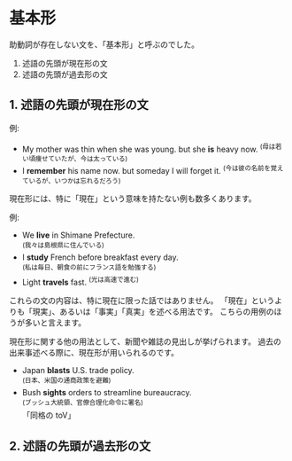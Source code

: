 # 基本形
助動詞が存在しない文を、「基本形」と呼ぶのでした。

1. 述語の先頭が現在形の文
2. 述語の先頭が過去形の文

## 1. 述語の先頭が現在形の文
例:
- My mother was thin when she was young. but she __is__ heavy now.
  <sup>(母は若い頃痩せていたが、今は太っている)</sup>
- I __remember__ his name now. but someday I will forget it.
  <sup>(今は彼の名前を覚えているが、いつかは忘れるだろう)</sup>

現在形には、特に「現在」という意味を持たない例も数多くあります。

例:
- We __live__ in Shimane Prefecture.  
  <sup>(我々は島根県に住んでいる)</sup>
- I __study__ French before breakfast every day.  
  <sup>(私は毎日、朝食の前にフランス語を勉強する)</sup>
- Light __travels__ fast.
  <sup>(光は高速で進む)</sup>

これらの文の内容は、特に現在に限った話ではありません。
「現在」というよりも「現実」、あるいは「事実」「真実」を述べる用法です。
こちらの用例のほうが多いと言えます。

現在形に関する他の用法として、新聞や雑誌の見出しが挙げられます。
過去の出来事述べる際に、現在形が用いられるのです。

- Japan __blasts__ U.S. trade policy.  
  <sup>(日本、米国の通商政策を避難)</sup>
- Bush __sights__ orders to streamline bureaucracy.  
  <sup>(ブッシュ大統領、官僚合理化命令に署名)</sup>  
  「同格の toV」

## 2. 述語の先頭が過去形の文
